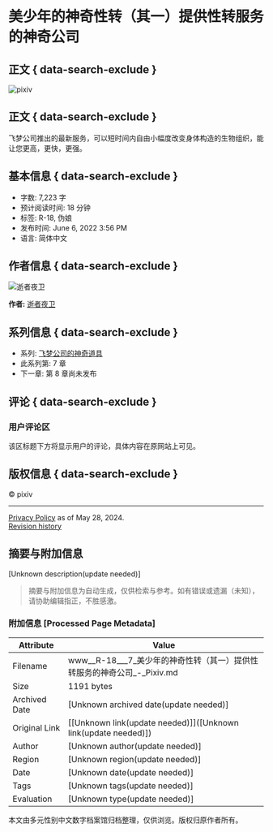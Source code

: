 # 美少年的神奇性转（其一）提供性转服务的神奇公司

## 正文 { data-search-exclude }


![pixiv](https://source.pixiv.net/www/js/build/89b113d671067311.svg)

## 正文 { data-search-exclude }

飞梦公司推出的最新服务，可以短时间内自由小幅度改变身体构造的生物组织，能让您更高，更快，更强。

## 基本信息 { data-search-exclude }

- 字数: 7,223 字
- 预计阅读时间: 18 分钟
- 标签: R-18, 伪娘
- 发布时间: June 6, 2022 3:56 PM
- 语言: 简体中文

## 作者信息 { data-search-exclude }

![逝者夜卫](https://i.pximg.net/user-profile/img/2025/01/01/03/45/16/26785086_a139466b1b2e3bc37f3af484f562d020_50.png)

**作者:** [逝者夜卫](https://en/users/26509543)

## 系列信息 { data-search-exclude }

- 系列: [飞梦公司的神奇道具](https://novel/series/8966978)
- 此系列第: 7 章
- 下一章: 第 8 章尚未发布

## 评论 { data-search-exclude }

### 用户评论区

该区标题下方将显示用户的评论，具体内容在原网站上可见。

## 版权信息 { data-search-exclude }

© pixiv

---

[Privacy Policy](https://policies.pixiv.net/en/privacy_policy.html) as of May 28, 2024.  
[Revision history](https://policies.pixiv.net/en/privacy_policy.html#revision_history)
<!-- tcd_original_link https://www.pixiv.net/novel/show.php?id=17733368 -->


## 摘要与附加信息

<!-- tcd_abstract -->
[Unknown description(update needed)]
<!-- tcd_abstract_end -->

> 摘要与附加信息为自动生成，仅供检索与参考。如有错误或遗漏（未知），请协助编辑指正，不胜感激。

### 附加信息 [Processed Page Metadata]

| Attribute       | Value                                  |
|-----------------|----------------------------------------|
| Filename        | www__R-18___7_美少年的神奇性转（其一）提供性转服务的神奇公司_-_Pixiv.md                             |
| Size            | 1191 bytes                           |
| Archived Date   | [Unknown archived date(update needed)]                             |
| Original Link   | [[Unknown link(update needed)]]([Unknown link(update needed)])                       |
| Author          | [Unknown author(update needed)]                               |
| Region          | [Unknown region(update needed)]                               |
| Date            | [Unknown date(update needed)]                                 |
| Tags            | [Unknown tags(update needed)]                                 |
| Evaluation            | [Unknown type(update needed)]                                 |
<!-- tcd_table_end -->

本文由多元性别中文数字档案馆归档整理，仅供浏览。版权归原作者所有。
